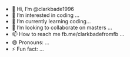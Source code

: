 - 👋 Hi, I’m @clarkbade1996
- 👀 I’m interested in coding ...
- 🌱 I’m currently learning coding...
- 💞️ I’m looking to collaborate on masters ...
- 📫 How to reach me fb.me/clarkbadefromfb ...
- 😄 Pronouns: ...
- ⚡ Fun fact: ...

<!---
clarkbade1996/clarkbade1996 is a ✨ special ✨ repository because its `README.md` (this file) appears on your GitHub profile.
You can click the Preview link to take a look at your changes.
--->
